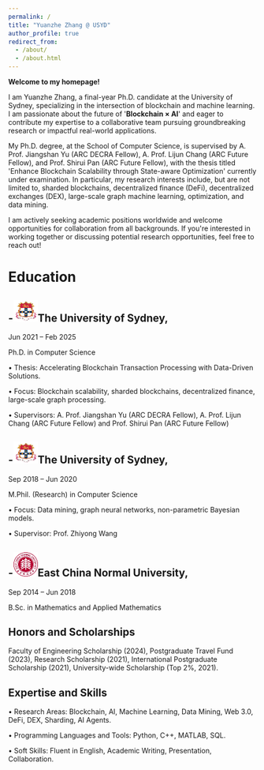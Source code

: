 ```yaml
---
permalink: /
title: "Yuanzhe Zhang @ USYD"
author_profile: true
redirect_from: 
  - /about/
  - /about.html
---
```



**Welcome to my homepage!**

I am Yuanzhe Zhang, a final-year Ph.D. candidate at the University of Sydney, specializing in the intersection of blockchain and machine learning. I am passionate about the future of '**Blockchain × AI**' and eager to contribute my expertise to a collaborative team pursuing groundbreaking research or impactful real-world applications.

My Ph.D. degree, at the School of Computer Science, is supervised by A. Prof. Jiangshan Yu (ARC DECRA Fellow), A. Prof. Lijun Chang (ARC Future Fellow), and Prof. Shirui Pan (ARC Future Fellow), with the thesis titled 'Enhance Blockchain Scalability through State-aware Optimization' currently under examination. In particular, my research interests include, but are not limited to, sharded blockchains, decentralized finance (DeFi), decentralized exchanges (DEX), large-scale graph machine learning, optimization, and data mining.

I am actively seeking academic positions worldwide and welcome opportunities for collaboration from all backgrounds. If you're interested in working together or discussing potential research opportunities, feel free to reach out!


Education
=

**-![Sydney](../images/SYD1.png)The University of Sydney**, 
-
Jun 2021 – Feb 2025

Ph.D. in Computer Science

• Thesis: Accelerating Blockchain Transaction Processing with Data-Driven Solutions.

• Focus: Blockchain scalability, sharded blockchains, decentralized finance, large-scale graph processing.

• Supervisors: A. Prof. Jiangshan Yu (ARC DECRA Fellow), A. Prof. Lijun Chang (ARC Future Fellow) and Prof. Shirui Pan (ARC Future Fellow)


**-![Sydney](../images/SYD1.png)The University of Sydney**, 
-
Sep 2018 – Jun 2020

 M.Phil. (Research) in Computer Science

 • Focus: Data mining, graph neural networks, non-parametric Bayesian models.
 
 • Supervisor: Prof. Zhiyong Wang


**-![East](../images/east2.png)East China Normal University**, 
-
Sep 2014 – Jun 2018

B.Sc. in Mathematics and Applied Mathematics


Honors and Scholarships
-

Faculty of Engineering Scholarship (2024), Postgraduate Travel Fund (2023), Research Scholarship (2021), International Postgraduate Scholarship (2021), University-wide Scholarship (Top 2%, 2021).


Expertise and Skills
-

• Research Areas: Blockchain, AI, Machine Learning, Data Mining, Web 3.0, DeFi, DEX, Sharding, AI Agents.

• Programming Languages and Tools: Python, C++, MATLAB, SQL.

• Soft Skills: Fluent in English, Academic Writing, Presentation, Collaboration.
